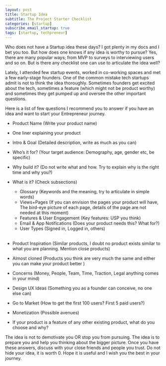 ```yaml
---
layout: post
title: Startup Idea 
subtitle: The Project Starter Checklist
categories: [startup]
subscribe_email_startup: true
tags: [startup, techpreneur]
---
```


Who does not have a Startup idea these days? I got plenty in my docs and I bet you too. But how does one knows if any idea is worthy to pursue? Yes, there are many popular ways; from MVP to surveys to interviewing users and so on. But is there any checklist one can use to articulate the idea well?

Lately, I attended few startup events, worked in co-working spaces and met a few early-stage founders. One of the common mistake tech startups admit is not to think the idea thoroughly. Sometimes founders get excited about the tech, sometimes a feature (which might not be product worthy) and sometimes they get pumped up and oversee the other important questions.

Here is a list of few questions I recommend you to answer if you have an idea and want to start your Entrepreneur journey.

- Product Name (Write your product name)
- One liner explaining your product
- Intro & Goal (Detailed description, write as much as you can)
- Who’s it for? (Your target audience: Demography, age, gender etc, be specific)
- Why build it? (Do not write what and how. Try to explain why is the right time and why you?)

- What is it? (Check subsections)
	- Glossary (Keywords and the meaning, try to articulate in simple words)
	- Views+Pages (If you can envision the pages your product will have, The bird-eye picture of each page, details of the page are not needed at this moment)
	- Features & User Engagement (Key features: USP you think)
	- Email & App Notifications (Does your product needs this? What for?)
	- User Types (Signed in, Logged in, others)
<br/><br/>
- Product Inspiration (Similar products, I doubt no product exists similar to what you are planning. Mention close products)
- Almost cloned (Products you think are very much the same and either you can make your product better )
- Concerns (Money, People, Team, Time, Traction, Legal anything comes in your mind)
- Design UX Ideas (Something you as a founder can conceive, no one else can)
- Go to Market (How to get the first 100 users? First 5 paid users?)
- Monetization (Possible avenues)

- If your product is a feature of any other existing product, what do you choose and why?


The idea is not to demotivate you OR stop you from pursuing. The idea is to prepare you and help you thinking about the bigger picture. Once you have these answers, discuss with your close friends and people you trust. Do not hide your idea, it is worth 0. Hope it is useful and I wish you the best in your journey.
